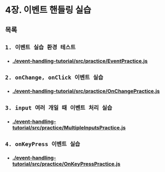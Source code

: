 # 4장. 이벤트 핸들링 실습

## 목록

## `1. 이벤트 실습 환경 테스트`

- ### [<u>./event-handling-tutorial/src/practice/EventPractice.js</u>](https://github.com/ryeongee/Frontend_Study/blob/main/React/workspace/4%EC%9E%A5-%EC%9D%B4%EB%B2%A4%ED%8A%B8%ED%95%B8%EB%93%A4%EB%A7%81/event-handling-tutorial/src/practice/EventPractice.js)

## `2. onChange, onClick 이벤트 실습`

- ### [<u>./event-handling-tutorial/src/practice/OnChangePractice.js</u>](https://github.com/ryeongee/Frontend_Study/blob/main/React/workspace/4%EC%9E%A5-%EC%9D%B4%EB%B2%A4%ED%8A%B8%ED%95%B8%EB%93%A4%EB%A7%81/event-handling-tutorial/src/practice/OnChangePractice.js)

## `3. input 여러 개일 때 이벤트 처리 실습`

- ### [<u>./event-handling-tutorial/src/practice/MultipleInputsPractice.js</u>](https://github.com/ryeongee/Frontend_Study/blob/main/React/workspace/4%EC%9E%A5-%EC%9D%B4%EB%B2%A4%ED%8A%B8%ED%95%B8%EB%93%A4%EB%A7%81/event-handling-tutorial/src/practice/MultipleInputsPractice.js)

## `4. onKeyPress 이벤트 실습`

- ### [<u>./event-handling-tutorial/src/practice/OnKeyPressPractice.js</u>](https://github.com/ryeongee/Frontend_Study/blob/main/React/workspace/4%EC%9E%A5-%EC%9D%B4%EB%B2%A4%ED%8A%B8%ED%95%B8%EB%93%A4%EB%A7%81/event-handling-tutorial/src/practice/OnKeyPressPractice.js)
